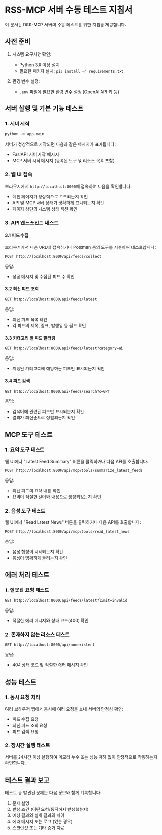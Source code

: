# RSS-MCP 서버 수동 테스트 지침서

이 문서는 RSS-MCP 서버의 수동 테스트를 위한 지침을 제공합니다.

## 사전 준비

1. 시스템 요구사항 확인:
   - Python 3.8 이상 설치
   - 필요한 패키지 설치: `pip install -r requirements.txt`

2. 환경 변수 설정:
   - `.env` 파일에 필요한 환경 변수 설정 (OpenAI API 키 등)

## 서버 실행 및 기본 기능 테스트

### 1. 서버 시작

```bash
python -m app.main
```

서버가 정상적으로 시작되면 다음과 같은 메시지가 표시됩니다:
- FastAPI 서버 시작 메시지
- MCP 서버 시작 메시지 (등록된 도구 및 리소스 목록 포함)

### 2. 웹 UI 접속

브라우저에서 `http://localhost:8000`에 접속하여 다음을 확인합니다:

- 메인 페이지가 정상적으로 로드되는지 확인
- API 및 MCP 서버 상태가 정확하게 표시되는지 확인
- 페이지 상단의 시스템 상태 섹션 확인

### 3. API 엔드포인트 테스트

#### 3.1 피드 수집

브라우저에서 다음 URL에 접속하거나 Postman 등의 도구를 사용하여 테스트합니다:

```
POST http://localhost:8000/api/feeds/collect
```

응답:
- 성공 메시지 및 수집된 피드 수 확인

#### 3.2 최신 피드 조회

```
GET http://localhost:8000/api/feeds/latest
```

응답:
- 최신 피드 목록 확인
- 각 피드의 제목, 링크, 발행일 등 필드 확인

#### 3.3 카테고리 별 피드 필터링

```
GET http://localhost:8000/api/feeds/latest?category=ai
```

응답:
- 지정된 카테고리에 해당하는 피드만 표시되는지 확인

#### 3.4 피드 검색

```
GET http://localhost:8000/api/feeds/search?q=GPT
```

응답:
- 검색어에 관련된 피드만 표시되는지 확인
- 결과가 최신순으로 정렬되는지 확인

## MCP 도구 테스트

### 1. 요약 도구 테스트

웹 UI에서 "Latest Feed Summary" 버튼을 클릭하거나 다음 API를 호출합니다:

```
POST http://localhost:8000/api/mcp/tools/summarize_latest_feeds
```

응답:
- 최신 피드의 요약 내용 확인
- 요약이 적절한 길이와 내용으로 생성되었는지 확인

### 2. 음성 도구 테스트

웹 UI에서 "Read Latest News" 버튼을 클릭하거나 다음 API를 호출합니다:

```
POST http://localhost:8000/api/mcp/tools/read_latest_news
```

응답:
- 음성 합성이 시작되는지 확인
- 음성이 명확하게 들리는지 확인

## 에러 처리 테스트

### 1. 잘못된 요청 테스트

```
GET http://localhost:8000/api/feeds/latest?limit=invalid
```

응답:
- 적절한 에러 메시지와 상태 코드(400) 확인

### 2. 존재하지 않는 리소스 테스트

```
GET http://localhost:8000/api/nonexistent
```

응답:
- 404 상태 코드 및 적절한 에러 메시지 확인

## 성능 테스트

### 1. 동시 요청 처리

여러 브라우저 탭에서 동시에 여러 요청을 보내 서버의 안정성 확인:
- 피드 수집 요청
- 최신 피드 조회 요청
- 피드 검색 요청

### 2. 장시간 실행 테스트

서버를 24시간 이상 실행하여 메모리 누수 또는 성능 저하 없이 안정적으로 작동하는지 확인합니다.

## 테스트 결과 보고

테스트 중 발견된 문제는 다음 정보와 함께 기록합니다:

1. 문제 설명
2. 발생 조건 (어떤 요청/동작에서 발생했는지)
3. 예상 결과와 실제 결과의 차이
4. 에러 메시지 또는 로그 (있는 경우)
5. 스크린샷 또는 기타 증거 자료 